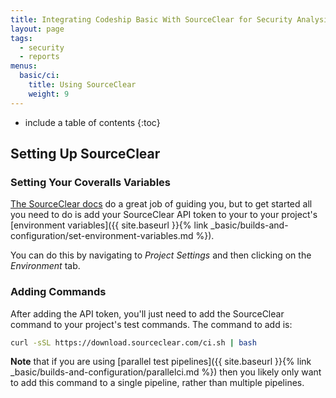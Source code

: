 ```yaml
---
title: Integrating Codeship Basic With SourceClear for Security Analysis
layout: page
tags:
  - security
  - reports
menus:
  basic/ci:
    title: Using SourceClear
    weight: 9
---
```


* include a table of contents
{:toc}

## Setting Up SourceClear

### Setting Your Coveralls Variables

[The SourceClear docs](https://www.sourceclear.com/docs/) do a great job of guiding you, but to get started all you need to do is add your SourceClear API token to your to your project's [environment variables]({{ site.baseurl }}{% link _basic/builds-and-configuration/set-environment-variables.md %}).

You can do this by navigating to _Project Settings_ and then clicking on the _Environment_ tab.

### Adding Commands

After adding the API token, you'll just need to add the SourceClear command to your project's test commands. The command to add is:

```bash
curl -sSL https://download.sourceclear.com/ci.sh | bash
 ```

**Note** that if you are using [parallel test pipelines]({{ site.baseurl }}{% link _basic/builds-and-configuration/parallelci.md %}) then you likely only want to add this command to a single pipeline, rather than multiple pipelines.
